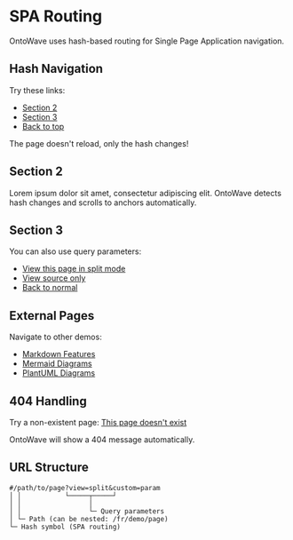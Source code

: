 # SPA Routing

OntoWave uses hash-based routing for Single Page Application navigation.

## Hash Navigation

Try these links:
- [Section 2](#section-2)
- [Section 3](#section-3)
- [Back to top](#spa-routing)

The page doesn't reload, only the hash changes!

## Section 2

Lorem ipsum dolor sit amet, consectetur adipiscing elit. OntoWave detects hash changes and scrolls to anchors automatically.

## Section 3

You can also use query parameters:
- [View this page in split mode](?view=split)
- [View source only](?view=md)
- [Back to normal](routing.html)

## External Pages

Navigate to other demos:
- [Markdown Features](markdown.html)
- [Mermaid Diagrams](mermaid.html)
- [PlantUML Diagrams](plantuml.html)

## 404 Handling

Try a non-existent page: [This page doesn't exist](nonexistent.html)

OntoWave will show a 404 message automatically.

## URL Structure

```
#/path/to/page?view=split&custom=param
│ │           └─────┬─────┘
│ │                 │
│ │                 └─ Query parameters
│ └─ Path (can be nested: /fr/demo/page)
└─ Hash symbol (SPA routing)
```
